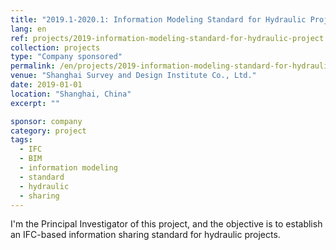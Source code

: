 ```yaml
---
title: "2019.1-2020.1: Information Modeling Standard for Hydraulic Project"
lang: en
ref: projects/2019-information-modeling-standard-for-hydraulic-project
collection: projects
type: "Company sponsored"
permalink: /en/projects/2019-information-modeling-standard-for-hydraulic-project
venue: "Shanghai Survey and Design Institute Co., Ltd."
date: 2019-01-01
location: "Shanghai, China"
excerpt: ""

sponsor: company
category: project
tags: 
  - IFC
  - BIM
  - information modeling
  - standard
  - hydraulic
  - sharing
---
```


I'm the Principal Investigator of this project, and the objective is to establish an IFC-based information sharing standard for hydraulic projects.